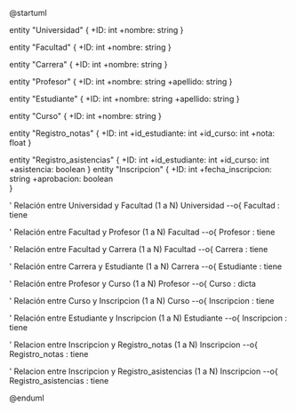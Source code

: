 @startuml

entity "Universidad" {
  +ID: int
  +nombre: string
}

entity "Facultad" {
  +ID: int
  +nombre: string
}

entity "Carrera" {
  +ID: int
  +nombre: string
}

entity "Profesor" {
  +ID: int
  +nombre: string
  +apellido: string
}

entity "Estudiante" {
  +ID: int
  +nombre: string
  +apellido: string
}

entity "Curso" {
  +ID: int
  +nombre: string
}

entity "Registro_notas" {
  +ID: int
  +id_estudiante: int
  +id_curso: int
  +nota: float
}

entity "Registro_asistencias" {
  +ID: int
  +id_estudiante: int
  +id_curso: int
  +asistencia: boolean
}
entity "Inscripcion" {
  +ID: int
  +fecha_inscripcion: string
  +aprobacion: boolean   
}


' Relación entre Universidad y Facultad (1 a N)
Universidad --o{ Facultad : tiene

' Relación entre Facultad y Profesor (1 a N)
Facultad --o{ Profesor : tiene

' Relación entre Facultad y Carrera (1 a N)
Facultad --o{ Carrera : tiene

' Relación entre Carrera y Estudiante (1 a N)
Carrera --o{ Estudiante : tiene

' Relación entre Profesor y Curso (1 a N)
Profesor --o{ Curso : dicta

' Relación entre Curso y Inscripcion (1 a N)
Curso --o{ Inscripcion : tiene

' Relación entre Estudiante y Inscripcion (1 a N)
Estudiante --o{ Inscripcion : tiene

' Relacion entre Inscripcion y Registro_notas (1 a N)
Inscripcion --o{ Registro_notas : tiene

' Relacion entre Inscripcion y Registro_asistencias (1 a N)
Inscripcion --o{ Registro_asistencias : tiene


@enduml
